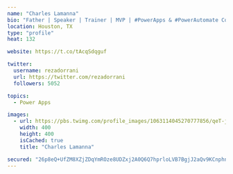 ```yaml
---
name: "Charles Lamanna"
bio: "Father | Speaker | Trainer | MVP | #PowerApps & #PowerAutomate Community Super User | YouTuber Right-pointing triangle http://youtube.com/c/rezadorrani | Learn - Share - Clockwise rightwards and leftwards open circle arrows"
location: Houston, TX
type: "profile"
heat: 132

website: https://t.co/tAcqSdqguf

twitter:
  username: rezadorrani
  url: https://twitter.com/rezadorrani
  followers: 5052

topics:
  - Power Apps

images:
  - url: https://pbs.twimg.com/profile_images/1063114045270777856/qeT-jpWr_400x400.jpg
    width: 400
    height: 400
    isCached: true
    title: "Charles Lamanna"

secured: "26p8eQ+UfZM8XZjZDqYmROze8UDZxj2A0Q6Q7hprloLVB7BgjJ2aQv9KCnphn9H0yYTkbpE6JMaMWSr7tY48S6VQglUnYzoM60LWYpljB1ZEXHyuyNX/KkY2V+PJl1rouqtIitmuxs6bg3DSlkmZkjax57lu+jZyco193mP89N1WOM8Afl8c0vorIYKl+FqcDa6TkfYbo90MUqj6r8CEvysMw7uiB4cI71t8y3/nT7OJdEb488lFK92hxVKKsDHwORWUGzJ8lF8QwAGXEPnMpZwoM+t75ClmY26CZRmcOSP74j0KWiCI6WoU+OFap3iPb7HF9CMdstBXUB3LI4GO8Itc0BSUpyzrK904KSUwhu8Ati0NotJqzy2xsVDsrVvoM5gRkPIudOyrfvSWFZMcfQ==;Nd2cudKEayg/4AAzHOH3Tg=="
---
```


